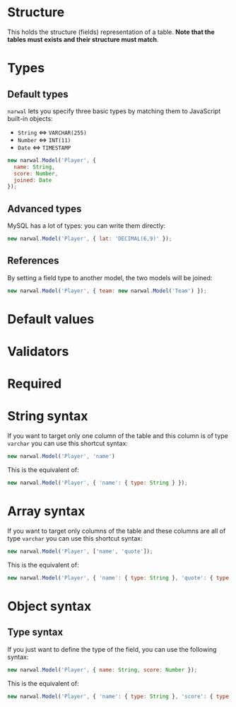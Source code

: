 Structure
=========

This holds the structure (fields) representation of a table. **Note that the tables must exists and their structure must match**.

# Types

## Default types

`narwal` lets you specify three basic types by matching them to JavaScript built-in objects:

- `String` <=> `VARCHAR(255)`
- `Number` <=> `INT(11)`
- `Date` <=> `TIMESTAMP`

```js
new narwal.Model('Player', {
  name: String,
  score: Number,
  joined: Date
});
```

## Advanced types

MySQL has a lot of types: you can write them directly:

```js
new narwal.Model('Player', { lat: 'DECIMAL(6,9)' });
```

## References

By setting a field type to another model, the two models will be joined:

```js
new narwal.Model('Player', { team: new narwal.Model('Team') });
```

# Default values

# Validators

# Required

# String syntax

If you want to target only one column of the table and this column is of type `varchar` you can use this shortcut syntax:

```js
new narwal.Model('Player', 'name')
```

This is the equivalent of:

```js
new narwal.Model('Player', { 'name': { type: String } });
```

# Array syntax

If you want to target only columns of the table and these columns are all of type `varchar` you can use this shortcut syntax:

```js
new narwal.Model('Player', ['name', 'quote']);
```

This is the equivalent of:

```js
new narwal.Model('Player', { 'name': { type: String }, 'quote': { type: String } });
```

# Object syntax

## Type syntax

If you just want to define the type of the field, you can use the following syntax:

```js
new narwal.Model('Player', { name: String, score: Number });
```

This is the equivalent of:

```js
new narwal.Model('Player', { 'name': { type: String }, 'score': { type: Number } });
```
